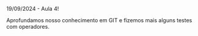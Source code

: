 19/09/2024 - Aula 4!

Aprofundamos nosso conhecimento em GIT e fizemos mais alguns testes com operadores.

